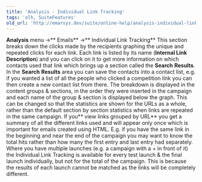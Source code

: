 ```yaml
---
title: 'Analysis - Individual Link Tracking'
tags: 'olh, SuiteFeatures'
old_url: 'http://emarsys.dev/suite/online-help/analysis-individual-link-tracking/'
---
```


**Analysis** menu ->** Emails** ->** Individual Link Tracking** This section breaks down the clicks made by the recipients graphing the unique and repeated clicks for each link. Each link is listed by its name (**Internal Link Description**) and you can click on it to get more information on which contacts used that link which brings up a section called the **Search** **Results**. In the **Search** **Results** area you can save the contacts into a contact list, e.g. if you wanted a list of all the people who clicked a competition link you can then create a new contact list from there. The breakdown is displayed in the content groups & sections, in the order they were inserted in the campaign and each name of the group & section is displayed below the graph. This can be changed so that the statistics are shown for the URLs as a whole, rather than the default section by section statistics when links are repeated in the same campaign. If you** view links grouped by URL** you get a summary of all the different links used and will appear only once which is important for emails created using HTML. E.g. if you have the same link in the beginning and near the end of the campaign you may want to know the total hits rather than how many the first entry and last entry had separately. Where you have multiple launches (e.g. a campaign with a + in front of it) the Individual Link Tracking is available for every test launch & the final launch individually, but not for the total of the campaign. This is because the results of each launch cannot be matched as the links will be completely different.